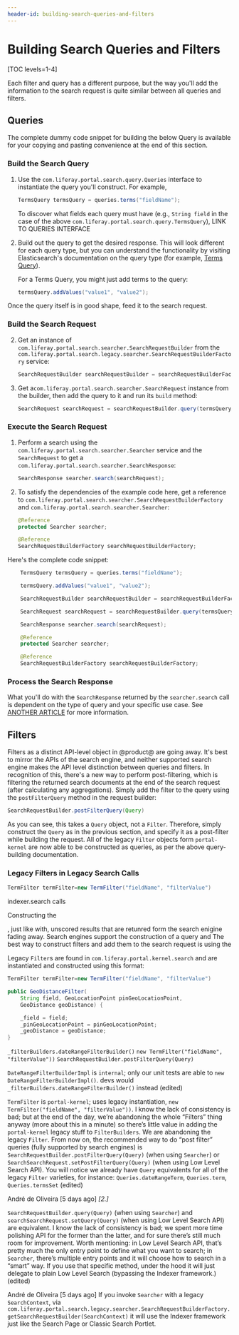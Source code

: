 ```yaml
---
header-id: building-search-queries-and-filters
---
```


# Building Search Queries and Filters

[TOC levels=1-4]

Each filter and query has a different purpose, but the way you'll add the
information to the search request is quite similar between all queries and
filters.

## Queries

The complete dummy code snippet for building the below Query is available for
your copying and pasting convenience at the end of this section.

### Build the Search Query

1.  Use the `com.liferay.portal.search.query.Queries` interface to instantiate
    the query you'll construct. For example,

    ```java
    TermsQuery termsQuery = queries.terms("fieldName");
    ```

    To discover what fields each query must have (e.g., `String field` in
    the case of the above `com.liferay.portal.search.query.TermsQuery`), LINK TO QUERIES INTERFACE

2.  Build out the query to get the desired response. This will look different
    for each query type, but you can understand the functionality by visiting
    Elasticsearch's documentation on the query type (for example, 
    [Terms Query](https://www.elastic.co/guide/en/elasticsearch/reference/6.5/query-dsl-terms-query.html)).

    For a Terms Query, you might just add terms to the query:

    ```java
    termsQuery.addValues("value1", "value2");
    ```

Once the query itself is in good shape, feed it to the search request.

### Build the Search Request

2.  Get an instance of `com.liferay.portal.search.searcher.SearchRequestBuilder`
    from the `com.liferay.portal.search.legacy.searcher.SearchRequestBuilderFactory` service:

    ```java
    SearchRequestBuilder searchRequestBuilder = searchRequestBuilderFactory.getSearchRequestBuilder();
    ```

3.  Get a`com.liferay.portal.search.searcher.SearchRequest` instance from the
    builder, then add the query to it and run its `build` method:

    ```java
    SearchRequest searchRequest = searchRequestBuilder.query(termsQuery).build();
    ```
### Execute the Search Request

1.  Perform a search using the `com.liferay.portal.search.searcher.Searcher` service and the `SearchRequest` to get
   a `com.liferay.portal.search.searcher.SearchResponse`:

    ```java
    SearchResponse searcher.search(searchRequest);
    ```

2.  To satisfy the dependencies of the example code here, get a reference to
    `com.liferay.portal.search.searcher.SearchRequestBuilderFactory` and
    `com.liferay.portal.search.searcher.Searcher`:

    ```java
    @Reference
    protected Searcher searcher;

    @Reference
    SearchRequestBuilderFactory searchRequestBuilderFactory;
    ```

Here's the complete code snippet:

```java
    TermsQuery termsQuery = queries.terms("fieldName");

    termsQuery.addValues("value1", "value2");

    SearchRequestBuilder searchRequestBuilder = searchRequestBuilderFactory.getSearchRequestBuilder();

    SearchRequest searchRequest = searchRequestBuilder.query(termsQuery).build();

    SearchResponse searcher.search(searchRequest);

    @Reference
    protected Searcher searcher;

    @Reference
    SearchRequestBuilderFactory searchRequestBuilderFactory;
```

### Process the Search Response

What you'll do with the `SearchResponse` returned by the `searcher.search` call
is dependent on the type of query and your specific use case. See [ANOTHER
ARTICLE]() for more information.

## Filters

Filters as a distinct API-level object in @product@ are going away. It's best to
mirror the APIs of the search engine, and neither supported search engine makes
the API level distinction between queries and filters. In recognition of this,
there's a new way to perform post-filtering, which is filtering the returned
search documents at the end of the search request (after calculating any
aggregations). Simply add the filter to the query using the `postFilterQuery`
method in the request builder:

```java 
SearchRequestBuilder.postFilterQuery(Query)
```

As you can see, this takes a `Query` object, not a `Filter`. Therefore, simply
construct the `Query` as in the previous section, and specify it as a
post-filter while building the request. All of the legacy `Filter` objects form
`portal-kernel` are now able to be constructed as queries, as per the above
query-building documentation.

### Legacy Filters in Legacy Search Calls

```java
TermFilter termFilter=new TermFilter("fieldName", "filterValue")
```

indexer.search calls

Constructing the 

, just
like with, unscored results that are retunred form the
search enigine fading away.
Search engines support the construction of a query and The best way to
construct filters and add them to the
search request is using the  

Legacy `Filter`s are found in `com.liferay.portal.kernel.search` and are
instantiated and constructed using this format:

```java
TermFilter termFilter=new TermFilter("fieldName", "filterValue")
```

```java
public GeoDistanceFilter(
    String field, GeoLocationPoint pinGeoLocationPoint,
    GeoDistance geoDistance) {

    _field = field;
    _pinGeoLocationPoint = pinGeoLocationPoint;
    _geoDistance = geoDistance;
}
```

`_filterBuilders.dateRangeFilterBuilder()`
`new TermFilter("fieldName", "filterValue"))`
`SearchRequestBuilder.postFilterQuery(Query)`

`DateRangeFilterBuilderImpl` is `internal`; only our unit tests are able to `new DateRangeFilterBuilderImpl()`. devs would `_filterBuilders.dateRangeFilterBuilder()` instead (edited)

`TermFilter` is `portal-kernel`; uses legacy instantiation, `new TermFilter("fieldName", "filterValue"))`. I know the lack of consistency is bad; but at the end of the day, we’re abandoning the whole “Filters” thing anyway (more about this in a minute) so there’s little value in adding the `portal-kernel` legacy stuff to `FilterBuilders`.
We are abandoning the legacy `Filter`. From now on, the recommended way to do “post filter” queries (fully supported by search engines) is `SearchRequestBuilder.postFilterQuery(Query)` (when using `Searcher`) or `SearchSearchRequest.setPostFilterQuery(Query)` (when using Low Level Search API). You will notice we already have `Query` equivalents for all of the legacy `Filter` varieties, for instance: `Queries.dateRangeTerm`, `Queries.term`, `Queries.termsSet` (edited)




André de Oliveira   [5 days ago]
*[2.]*

`SearchRequestBuilder.query(Query)` (when using `Searcher`) and `searchSearchRequest.setQuery(Query)` (when using Low Level Search API) are equivalent. I know the lack of consistency is bad; we spent more time polishing API for the former than the latter, and for sure there’s still much room for improvement. Worth mentioning: in Low Level Search API, that’s pretty much the only entry point to define what you want to search; in `Searcher`, there’s multiple entry points and it will choose how to search in a “smart” way. If you use that specific method, under the hood it will just delegate to plain Low Level Search (bypassing the Indexer framework.) (edited)

André de Oliveira   [5 days ago]
If you invoke `Searcher` with a legacy `SearchContext`, via `com.liferay.portal.search.legacy.searcher.SearchRequestBuilderFactory.getSearchRequestBuilder(SearchContext)` it will use the Indexer framework just like the Search Page or Classic Search Portlet.
